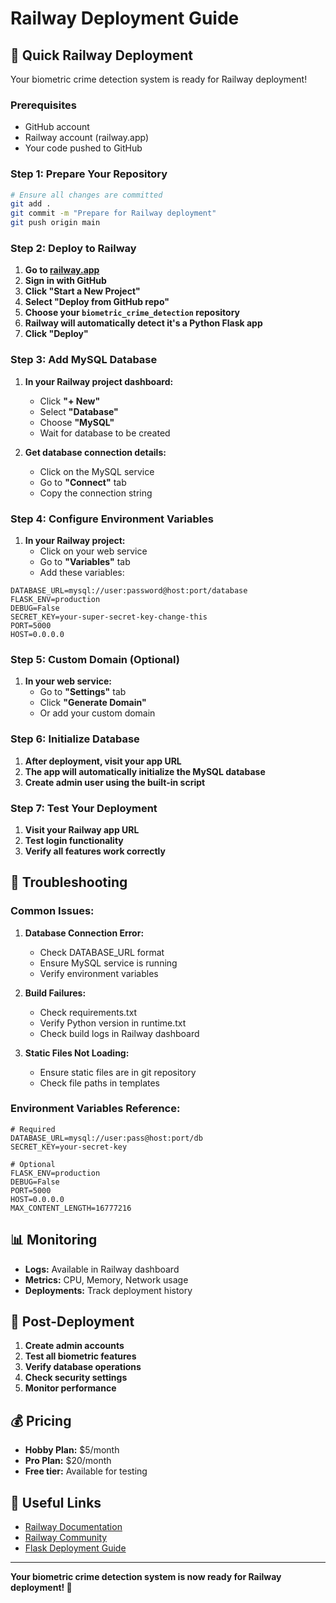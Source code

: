 # Railway Deployment Guide

## 🚀 Quick Railway Deployment

Your biometric crime detection system is ready for Railway deployment!

### Prerequisites
- GitHub account
- Railway account (railway.app)
- Your code pushed to GitHub

### Step 1: Prepare Your Repository

```bash
# Ensure all changes are committed
git add .
git commit -m "Prepare for Railway deployment"
git push origin main
```

### Step 2: Deploy to Railway

1. **Go to [railway.app](https://railway.app)**
2. **Sign in with GitHub**
3. **Click "Start a New Project"**
4. **Select "Deploy from GitHub repo"**
5. **Choose your `biometric_crime_detection` repository**
6. **Railway will automatically detect it's a Python Flask app**
7. **Click "Deploy"**

### Step 3: Add MySQL Database

1. **In your Railway project dashboard:**
   - Click **"+ New"**
   - Select **"Database"**
   - Choose **"MySQL"**
   - Wait for database to be created

2. **Get database connection details:**
   - Click on the MySQL service
   - Go to **"Connect"** tab
   - Copy the connection string

### Step 4: Configure Environment Variables

1. **In your Railway project:**
   - Click on your web service
   - Go to **"Variables"** tab
   - Add these variables:

```env
DATABASE_URL=mysql://user:password@host:port/database
FLASK_ENV=production
DEBUG=False
SECRET_KEY=your-super-secret-key-change-this
PORT=5000
HOST=0.0.0.0
```

### Step 5: Custom Domain (Optional)

1. **In your web service:**
   - Go to **"Settings"** tab
   - Click **"Generate Domain"**
   - Or add your custom domain

### Step 6: Initialize Database

1. **After deployment, visit your app URL**
2. **The app will automatically initialize the MySQL database**
3. **Create admin user using the built-in script**

### Step 7: Test Your Deployment

1. **Visit your Railway app URL**
2. **Test login functionality**
3. **Verify all features work correctly**

## 🔧 Troubleshooting

### Common Issues:

1. **Database Connection Error:**
   - Check DATABASE_URL format
   - Ensure MySQL service is running
   - Verify environment variables

2. **Build Failures:**
   - Check requirements.txt
   - Verify Python version in runtime.txt
   - Check build logs in Railway dashboard

3. **Static Files Not Loading:**
   - Ensure static files are in git repository
   - Check file paths in templates

### Environment Variables Reference:

```env
# Required
DATABASE_URL=mysql://user:pass@host:port/db
SECRET_KEY=your-secret-key

# Optional
FLASK_ENV=production
DEBUG=False
PORT=5000
HOST=0.0.0.0
MAX_CONTENT_LENGTH=16777216
```

## 📊 Monitoring

- **Logs:** Available in Railway dashboard
- **Metrics:** CPU, Memory, Network usage
- **Deployments:** Track deployment history

## 🎯 Post-Deployment

1. **Create admin accounts**
2. **Test all biometric features**
3. **Verify database operations**
4. **Check security settings**
5. **Monitor performance**

## 💰 Pricing

- **Hobby Plan:** $5/month
- **Pro Plan:** $20/month
- **Free tier:** Available for testing

## 🔗 Useful Links

- [Railway Documentation](https://docs.railway.app)
- [Railway Community](https://discord.gg/railway)
- [Flask Deployment Guide](https://flask.palletsprojects.com/en/2.3.x/deploying/)

---

**Your biometric crime detection system is now ready for Railway deployment! 🚀**